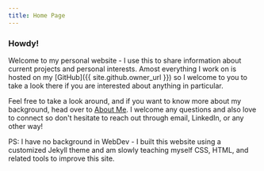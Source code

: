 ```yaml
---
title: Home Page
---
```


### Howdy!

<a></a>
 
Welcome to my personal website - I use this to share information about current projects and personal interests. Amost everything I work on is hosted on my [GitHub]({{ site.github.owner_url }}) so I welcome to you to take a look there if you are interested about anything in particular.

Feel free to take a look around, and if you want to know more about my background, head over to [About Me](./about.html). I welcome any questions and also love to connect so don't hesitate to reach out through email, LinkedIn, or any other way!

PS: I have no background in WebDev - I built this website using a customized Jekyll theme and am slowly teaching myself CSS, HTML, and related tools to improve this site.